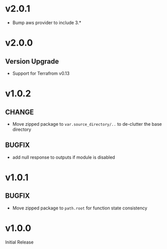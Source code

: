 # v2.0.1
- Bump aws provider to include 3.*

# v2.0.0
## Version Upgrade
- Support for Terrafrom v0.13

# v1.0.2

## CHANGE

- Move zipped package to `var.source_directory/..` to de-clutter the base directory

## BUGFIX

- add null response to outputs if module is disabled

# v1.0.1

## BUGFIX

- Move zipped package to `path.root` for function state consistency

# v1.0.0

Initial Release
